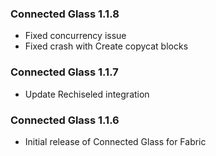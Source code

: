 ### Connected Glass 1.1.8
- Fixed concurrency issue
- Fixed crash with Create copycat blocks

### Connected Glass 1.1.7
- Update Rechiseled integration

### Connected Glass 1.1.6
- Initial release of Connected Glass for Fabric

